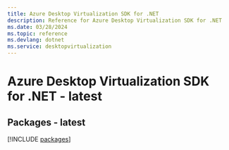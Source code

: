 ```yaml
---
title: Azure Desktop Virtualization SDK for .NET
description: Reference for Azure Desktop Virtualization SDK for .NET
ms.date: 03/28/2024
ms.topic: reference
ms.devlang: dotnet
ms.service: desktopvirtualization
---
```

# Azure Desktop Virtualization SDK for .NET - latest
## Packages - latest
[!INCLUDE [packages](desktop-virtualization-index.md)]